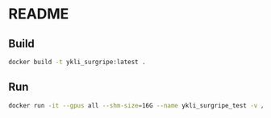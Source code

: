 # README

## Build 

```bash
docker build -t ykli_surgripe:latest .
```

## Run
```bash
docker run -it --gpus all --shm-size=16G --name ykli_surgripe_test -v /home/liyangke2014/clean-pvnet/Dataset:/home/clean-pvnet/Dataset ykli_surgripe:latest
```


